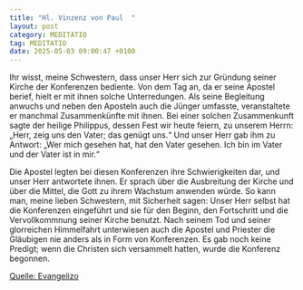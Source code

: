 ```yaml
---
title: "Hl. Vinzenz von Paul  "
layout: post
category: MEDITATIO
tag: MEDITATIO
date: 2025-05-03 09:00:47 +0100
---
```

Ihr wisst, meine Schwestern, dass unser Herr sich zur Gründung seiner Kirche der Konferenzen bediente. Von dem Tag an, da er seine Apostel berief, hielt er mit ihnen solche Unterredungen. Als seine Begleitung anwuchs und neben den Aposteln auch die Jünger umfasste, veranstaltete er manchmal Zusammenkünfte mit ihnen.<!--more--> Bei einer solchen Zusammenkunft sagte der heilige Philippus, dessen Fest wir heute feiern, zu unserem Herrn: „Herr, zeig uns den Vater; das genügt uns.“ Und unser Herr gab ihm zu Antwort: „Wer mich gesehen hat, hat den Vater gesehen. Ich bin im Vater und der Vater ist in mir.“
 
Die Apostel legten bei diesen Konferenzen ihre Schwierigkeiten dar, und unser Herr antwortete ihnen. Er sprach über die Ausbreitung der Kirche und über die Mittel, die Gott zu ihrem Wachstum anwenden würde. So kann man, meine lieben Schwestern, mit Sicherheit sagen: Unser Herr selbst hat die Konferenzen eingeführt und sie für den Beginn, den Fortschritt und die Vervollkommnung seiner Kirche benutzt. Nach seinem Tod und seiner glorreichen Himmelfahrt unterwiesen auch die Apostel und Priester die Gläubigen nie anders als in Form von Konferenzen. Es gab noch keine Predigt; wenn die Christen sich versammelt hatten, wurde die Konferenz begonnen.


[Quelle: Evangelizo](https://evangeliumtagfuertag.org/DE/gospel)